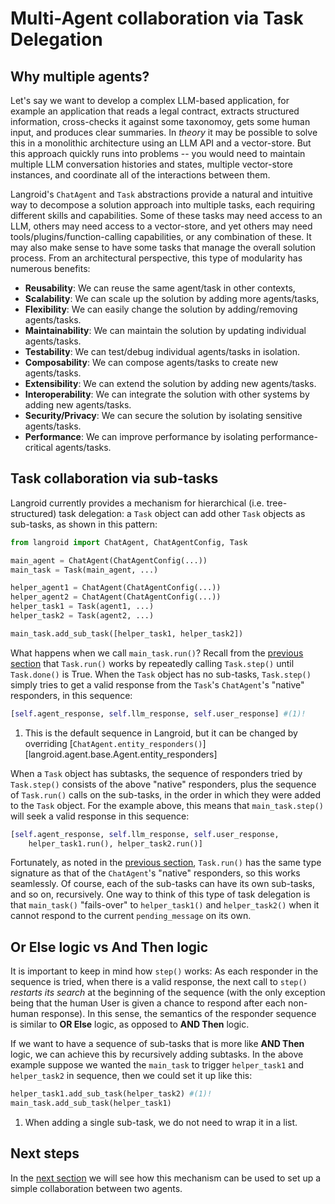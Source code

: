 # Multi-Agent collaboration via Task Delegation

## Why multiple agents?

Let's say we want to develop a complex LLM-based application, for example an application
that reads a legal contract, extracts structured information, cross-checks it against
some taxonomoy, gets some human input, and produces clear summaries.
In _theory_ it may be possible to solve this in a monolithic architecture using an
LLM API and a vector-store. But this approach
quickly runs into problems -- you would need to maintain multiple LLM conversation
histories and states, multiple vector-store instances, and coordinate all of the
interactions between them.

Langroid's `ChatAgent` and `Task` abstractions provide a natural and intuitive
way to decompose a solution approach
into multiple tasks, each requiring different skills and capabilities.
Some of these tasks may need access to an LLM,
others may need access to a vector-store, and yet others may need
tools/plugins/function-calling capabilities, or any combination of these.
It may also make sense to have some tasks that manage the overall solution process.
From an architectural perspective, this type of modularity has numerous benefits:

- **Reusability**: We can reuse the same agent/task in other contexts,
- **Scalability**: We can scale up the solution by adding more agents/tasks,
- **Flexibility**: We can easily change the solution by adding/removing agents/tasks.
- **Maintainability**: We can maintain the solution by updating individual agents/tasks.
- **Testability**: We can test/debug individual agents/tasks in isolation.
- **Composability**: We can compose agents/tasks to create new agents/tasks.
- **Extensibility**: We can extend the solution by adding new agents/tasks.
- **Interoperability**: We can integrate the solution with other systems by
  adding new agents/tasks.
- **Security/Privacy**: We can secure the solution by isolating sensitive agents/tasks.
- **Performance**: We can improve performance by isolating performance-critical agents/tasks.

## Task collaboration via sub-tasks

Langroid currently provides a mechanism for hierarchical (i.e. tree-structured)
task delegation: a `Task` object can add other `Task` objects
as sub-tasks, as shown in this pattern:

```py
from langroid import ChatAgent, ChatAgentConfig, Task

main_agent = ChatAgent(ChatAgentConfig(...))
main_task = Task(main_agent, ...)

helper_agent1 = ChatAgent(ChatAgentConfig(...))
helper_agent2 = ChatAgent(ChatAgentConfig(...))
helper_task1 = Task(agent1, ...)
helper_task2 = Task(agent2, ...)

main_task.add_sub_task([helper_task1, helper_task2])
```

What happens when we call `main_task.run()`?
Recall from the [previous section](chat-agent.md) that `Task.run()` works by
repeatedly calling `Task.step()` until `Task.done()` is True.
When the `Task` object has no sub-tasks, `Task.step()` simply tries
to get a valid response from the `Task`'s `ChatAgent`'s "native" responders,
in this sequence:
```py
[self.agent_response, self.llm_response, self.user_response] #(1)!
```

1. This is the default sequence in Langroid, but it can be changed by
   overriding [`ChatAgent.entity_responders()`][langroid.agent.base.Agent.entity_responders]

When a `Task` object has subtasks, the sequence of responders tried by
`Task.step()` consists of the above "native" responders, plus the
sequence of `Task.run()` calls on the sub-tasks, in the order in which
they were added to the `Task` object. For the example above, this means
that `main_task.step()` will seek a valid response in this sequence:

```py
[self.agent_response, self.llm_response, self.user_response, 
    helper_task1.run(), helper_task2.run()]
```
Fortunately, as noted in the [previous section](chat-agent.md),
`Task.run()` has the same type signature as that of the `ChatAgent`'s
"native" responders, so this works seamlessly. Of course, each of the
sub-tasks can have its own sub-tasks, and so on, recursively.
One way to think of this type of task delegation is that
`main_task()` "fails-over" to `helper_task1()` and `helper_task2()`
when it cannot respond to the current `pending_message` on its own.

## **Or Else** logic vs **And Then** logic
It is important to keep in mind how `step()` works: As each responder 
in the sequence is tried, when there is a valid response, the 
next call to `step()` _restarts its search_ at the beginning of the sequence
(with the only exception being that the human User is given a chance 
to respond after each non-human response). 
In this sense, the semantics of the responder sequence is similar to
**OR Else** logic, as opposed to **AND Then** logic.

If we want to have a sequence of sub-tasks that is more like
**AND Then** logic, we can achieve this by recursively adding subtasks.
In the above example suppose we wanted the `main_task` 
to trigger `helper_task1` and `helper_task2` in sequence,
then we could set it up like this:

```py
helper_task1.add_sub_task(helper_task2) #(1)!
main_task.add_sub_task(helper_task1)
```

1. When adding a single sub-task, we do not need to wrap it in a list.

## Next steps

In the [next section](two-agent-chat-num.md) we will see how this mechanism 
can be used to set up a simple collaboration between two agents.

